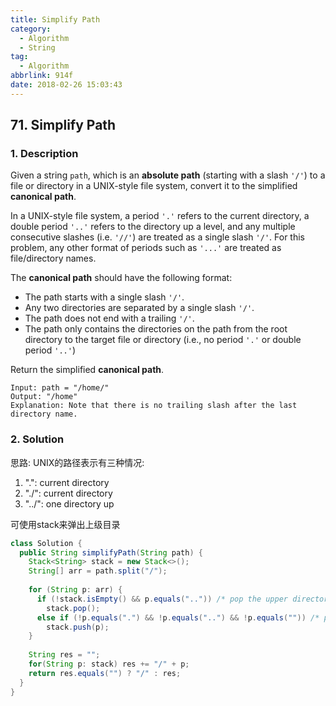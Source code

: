 ```yaml
---
title: Simplify Path
category:
  - Algorithm
  - String
tag:
  - Algorithm
abbrlink: 914f
date: 2018-02-26 15:03:43
---
```


## 71. Simplify Path
### 1. Description
Given a string `path`, which is an **absolute path** (starting with a slash `'/'`) to a file or directory in a UNIX-style file system, convert it to the simplified **canonical path**.

In a UNIX-style file system, a period `'.'` refers to the current directory, a double period `'..'` refers to the directory up a level, and any multiple consecutive slashes (i.e. `'//'`) are treated as a single slash `'/'`. For this problem, any other format of periods such as `'...'` are treated as file/directory names.

The **canonical path** should have the following format:
* The path starts with a single slash `'/'`.
* Any two directories are separated by a single slash `'/'`.
* The path does not end with a trailing `'/'`.
* The path only contains the directories on the path from the root directory to the target file or directory (i.e., no period `'.'` or double period `'..'`)

Return the simplified **canonical path**.

```text
Input: path = "/home/"
Output: "/home"
Explanation: Note that there is no trailing slash after the last directory name.
```

### 2. Solution
思路: UNIX的路径表示有三种情况:
1. ".": current directory
2. "./": current directory
3. "../": one directory up

可使用stack来弹出上级目录
```java
class Solution {
  public String simplifyPath(String path) {
    Stack<String> stack = new Stack<>();
    String[] arr = path.split("/");
    
    for (String p: arr) {
      if (!stack.isEmpty() && p.equals("..")) /* pop the upper directory */
        stack.pop();
      else if (!p.equals(".") && !p.equals("..") && !p.equals("")) /* push into stack */
        stack.push(p);
    }
    
    String res = "";
    for(String p: stack) res += "/" + p;
    return res.equals("") ? "/" : res;
  }
}
```
